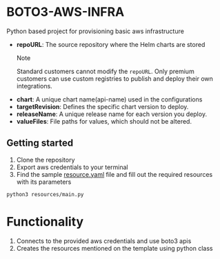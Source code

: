# BOTO3-AWS-INFRA

Python based project for provisioning basic aws infrastructure

- **repoURL**: The source repository where the Helm charts are stored
  > [!NOTE]
  > Standard customers cannot modify the `repoURL`. Only premium customers can use custom registries to publish and deploy their own integrations.
- **chart**: A unique chart name(api-name) used in the configurations
- **targetRevision**: Defines the specific chart version to deploy.
- **releaseName**: A unique release name for each version you deploy.
- **valueFiles**: File paths for values, which should not be altered.

## Getting started
1. Clone the repository
2. Export aws credentials to your terminal
3. Find the sample [resource.yaml](resource.yaml) file and fill out the required resources with its parameters

```
python3 resources/main.py
```

# Functionality
1. Connects to the provided aws credentials and use boto3 apis
2.  Creates the resources mentioned on the template using python class
